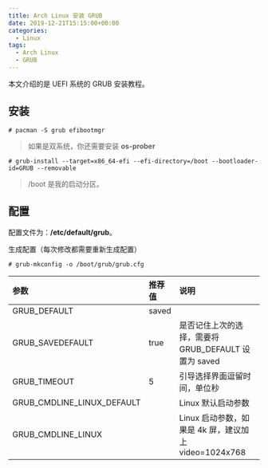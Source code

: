 ```yaml
---
title: Arch Linux 安装 GRUB
date: 2019-12-21T15:15:00+00:00
categories:
  - Linux
tags:
  - Arch Linux
  - GRUB
---
```


本文介绍的是 UEFI 系统的 GRUB 安装教程。

<!--more-->

## 安装

```shell
# pacman -S grub efibootmgr
```

> 如果是双系统，你还需要安装 **os-prober**

```shell
# grub-install --target=x86_64-efi --efi-directory=/boot --bootloader-id=GRUB --removable
```

> /boot 是我的启动分区。

## 配置

配置文件为：**/etc/default/grub**。

生成配置（每次修改都需要重新生成配置）

```shell
# grub-mkconfig -o /boot/grub/grub.cfg
```

| 参数 | 推荐值 | 说明 |
|:---|:---|:---|
| GRUB_DEFAULT | saved | |
| GRUB_SAVEDEFAULT | true | 是否记住上次的选择，需要将 GRUB_DEFAULT 设置为 saved |
| GRUB_TIMEOUT | 5 | 引导选择界面逗留时间，单位秒 |
| GRUB_CMDLINE_LINUX_DEFAULT | | Linux 默认启动参数 |
| GRUB_CMDLINE_LINUX| | Linux 启动参数，如果是 4k 屏，建议加上 video=1024x768 |
